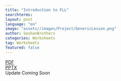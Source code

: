 ```yaml
---
title: "Introduction to FLL"
searchterms:
layout: post
language: "en"
image: "assets//images/Project/GenericLesson.png"
author: SeshanBrothers
categories: Worksheets
tag: Worksheets
featured: false
---
```


<a href="/translations/en-us/Worksheets/IntrotoFLLSuperPowered.pdf">PDF</a>
<br>
<a href="/translations/en-us/Worksheets/IntrotoFLLSuperPowered.pptx">PPTX</a> <br> Update Coming Soon
